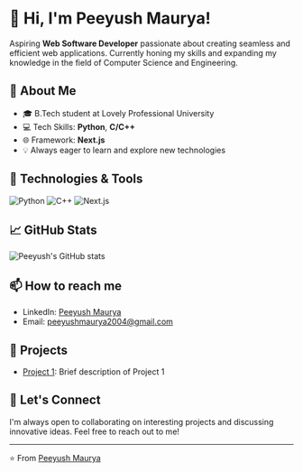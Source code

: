 # 👋 Hi, I'm Peeyush Maurya!

Aspiring **Web Software Developer** passionate about creating seamless and efficient web applications. Currently honing my skills and expanding my knowledge in the field of Computer Science and Engineering.

## 🚀 About Me
- 🎓 B.Tech student at Lovely Professional University
- 💻 Tech Skills: **Python**, **C/C++**
- 🌐 Framework: **Next.js**
- 💡 Always eager to learn and explore new technologies

## 🔧 Technologies & Tools
![Python](https://img.shields.io/badge/-Python-000?&logo=Python)
![C++](https://img.shields.io/badge/-C++-000?&logo=C%2B%2B&logoColor=00599C)
![Next.js](https://img.shields.io/badge/-Next.js-000?&logo=Next.js)

## 📈 GitHub Stats
![Peeyush's GitHub stats](https://github-readme-stats.vercel.app/api?username=Peeyush-04&show_icons=true&theme=radical)

## 📫 How to reach me
- LinkedIn: [Peeyush Maurya](www.linkedin.com/in/peeyushmaurya)
- Email: peeyushmaurya2004@gmail.com

## 🌟 Projects
- [Project 1](https://github.com/Peeyush-04/Slum-Vulnerabilities-Project): Brief description of Project 1

## 💬 Let's Connect
I'm always open to collaborating on interesting projects and discussing innovative ideas. Feel free to reach out to me!

---

⭐️ From [Peeyush Maurya](https://github.com/Peeyush-04)

